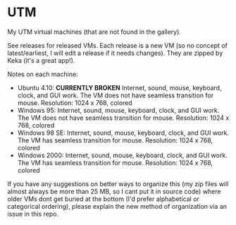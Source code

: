 # UTM
My UTM virtual machines (that are not found in the gallery).

See releases for released VMs. Each release is a new VM (so no concept of latest/earliest, I will edit a release if it needs changes). They are zipped by Keka (it's a great app!).

Notes on each machine:

 - Ubuntu 4.10: **CURRENTLY BROKEN** Internet, sound, mouse, keyboard, clock, and GUI work. The VM does not have seamless transition for mouse. Resolution: 1024 x 768, colored
 - Windows 95: Internet, sound, mouse, keyboard, clock, and GUI work. The VM does not have seamless transition for mouse. Resolution: 1024 x 768, colored
 - Windows 98 SE: Internet, sound, mouse, keyboard, clock, and GUI work. The VM has seamless transition for mouse. Resolution: 1024 x 768, colored
 - Windows 2000: Internet, sound, mouse, keyboard, clock, and GUI work. The VM has seamless transition for mouse. Resolution: 1024 x 768, colored

If you have any suggestions on better ways to organize this (my zip files will almost always be more than 25 MB, so I cant put it in source code) where older VMs dont get buried at the bottom (I'd prefer alphabetical or categorical ordering), please explain the new method of organization via an issue in this repo.

